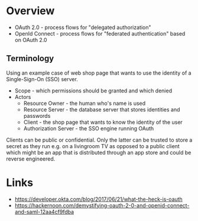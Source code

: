Overview
========

* OAuth 2.0 - process flows for "delegated authorization"
* OpenId Connect - process flows for "federated authentication" based on OAuth 2.0

Terminology
-----------

Using an example case of web shop page that wants to use the identity of a
Single-Sign-On (SSO) server.

* Scope - which permissions should be granted and which denied
* Actors
    * Resource Owner        - the human who's name is used
    * Resource Server       - the database server that stores identities and passwords
    * Client                - the shop page that wants to know the identity of the user
    * Authorization Server  - the SSO engine running OAuth

Clients can be public or confidential. Only the latter can be trusted to store
a secret as they run e.g. on a livingroom TV as opposed to a public client
which might be an app that is distributed through an app store and could be
reverse engineered.






Links
=====

* https://developer.okta.com/blog/2017/06/21/what-the-heck-is-oauth
* https://hackernoon.com/demystifying-oauth-2-0-and-openid-connect-and-saml-12aa4cf9fdba


